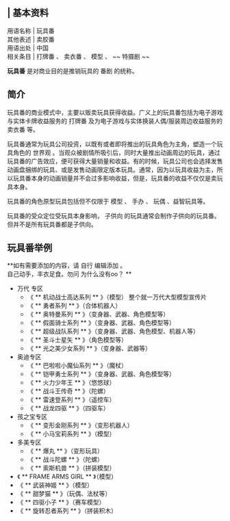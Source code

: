 |  **基本资料**  
---  
用语名称  |  玩具番   
其他表述  |  卖胶番   
用语出处  |  中国   
相关条目  |  打牌番  、  卖衣番  、  模型  、 ~~ 特摄剧  ~~  
  
**玩具番** 是对商业目的是推销玩具的  番剧  的统称。

##  简介

玩具番的商业模式中，主要以贩卖玩具获得收益。广义上的玩具番包括为电子游戏与实体卡牌收益服务的  打牌番  及为电子游戏与实体换装人偶/服装周边收益服务的
卖衣番  等。

玩具番通常为玩具公司投资，以既有或者即将推出的玩具角色为主角，塑造一个玩具角色的  世界观
。当观众被剧情所吸引后，同时大量推出动画周边的玩具，通过玩具番的广告效应，便可获得大量销量和收益。有的时候，玩具公司也会选择发售动画盘捆绑的玩具、或是发售动画限定版本玩具。通常，因为以玩具收益为主，所以玩具番本身的动画销量并不会过多影响收益，但是，玩具番的收益不仅仅是卖玩具本身。

玩具番的角色原型玩具包括但不仅限于  模型  、  手办  、  玩偶  、益智玩具等。

玩具番的受众定位受玩具本身影响，  子供向  的玩具通常会制作子供向的玩具番。但并不是所有玩具番都是子供向。

##  玩具番举例

**如有需要添加的内容，请 自行  编辑添加  。  
自己动手，丰衣足食。勿问  为什么没有oo？  **

  * 万代  专区 
    * 《 ** 机动战士高达系列  ** 》（模型）  整个就一万代大型模型宣传片 
    * 《 ** 勇者系列  ** 》（合体机器人） 
    * 《 ** 奥特曼系列  ** 》（变身器、武器、角色模型等） 
    * 《 ** 假面骑士系列  ** 》（变身器、武器、角色模型等） 
    * 《 ** 超级战队系列  ** 》（变身器、武器、角色模型、机器人等） 
    * 《 ** 圣斗士星矢  ** 》（角色模型等） 
    * 《 ** 光之美少女系列  ** 》（变身器、武器等） 
  * 奥迪专区 
    * 《 ** 巴啦啦小魔仙系列  ** 》（魔杖） 
    * 《 ** 铠甲勇士系列  ** 》（变身器、武器、角色模型等） 
    * 《 ** 火力少年王  ** 》（悠悠球） 
    * 《 ** 战斗王传奇  ** 》（陀螺） 
    * 《 ** 雷速登系列  ** 》（遥控车） 
    * 《 ** 战龙四驱  ** 》（四驱车） 
  * 孩之宝专区 
    * 《 ** 变形金刚系列  ** 》（变形机器人） 
    * 《 ** 小马宝莉系列  ** 》（模型） 
  * 多美专区 
    * 《 ** 爆丸  ** 》（变形玩具） 
    * 《 ** 战斗陀螺  ** 》（陀螺） 
    * 《 ** 索斯机兽  ** 》（拼装模型） 
  * 《 ** FRAME ARMS GIRL  ** 》（模型） 
  * 《 ** 武装神姬  ** 》（模型） 
  * 《 ** 甜梦猫  ** 》（玩偶、法杖等） 
  * 《 ** 四驱小子  ** 》（赛车模型） 
  * 《 ** 旋转忍者系列  ** 》（拼装积木） 